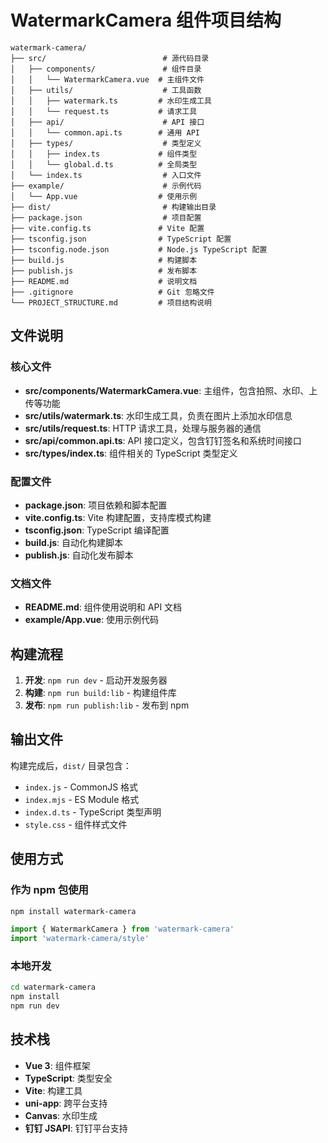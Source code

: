 # WatermarkCamera 组件项目结构

```
watermark-camera/
├── src/                          # 源代码目录
│   ├── components/               # 组件目录
│   │   └── WatermarkCamera.vue  # 主组件文件
│   ├── utils/                    # 工具函数
│   │   ├── watermark.ts         # 水印生成工具
│   │   └── request.ts           # 请求工具
│   ├── api/                      # API 接口
│   │   └── common.api.ts        # 通用 API
│   ├── types/                    # 类型定义
│   │   ├── index.ts             # 组件类型
│   │   └── global.d.ts          # 全局类型
│   └── index.ts                  # 入口文件
├── example/                      # 示例代码
│   └── App.vue                  # 使用示例
├── dist/                         # 构建输出目录
├── package.json                  # 项目配置
├── vite.config.ts               # Vite 配置
├── tsconfig.json                # TypeScript 配置
├── tsconfig.node.json           # Node.js TypeScript 配置
├── build.js                     # 构建脚本
├── publish.js                   # 发布脚本
├── README.md                    # 说明文档
├── .gitignore                   # Git 忽略文件
└── PROJECT_STRUCTURE.md         # 项目结构说明
```

## 文件说明

### 核心文件

- **src/components/WatermarkCamera.vue**: 主组件，包含拍照、水印、上传等功能
- **src/utils/watermark.ts**: 水印生成工具，负责在图片上添加水印信息
- **src/utils/request.ts**: HTTP 请求工具，处理与服务器的通信
- **src/api/common.api.ts**: API 接口定义，包含钉钉签名和系统时间接口
- **src/types/index.ts**: 组件相关的 TypeScript 类型定义

### 配置文件

- **package.json**: 项目依赖和脚本配置
- **vite.config.ts**: Vite 构建配置，支持库模式构建
- **tsconfig.json**: TypeScript 编译配置
- **build.js**: 自动化构建脚本
- **publish.js**: 自动化发布脚本

### 文档文件

- **README.md**: 组件使用说明和 API 文档
- **example/App.vue**: 使用示例代码

## 构建流程

1. **开发**: `npm run dev` - 启动开发服务器
2. **构建**: `npm run build:lib` - 构建组件库
3. **发布**: `npm run publish:lib` - 发布到 npm

## 输出文件

构建完成后，`dist/` 目录包含：

- `index.js` - CommonJS 格式
- `index.mjs` - ES Module 格式
- `index.d.ts` - TypeScript 类型声明
- `style.css` - 组件样式文件

## 使用方式

### 作为 npm 包使用

```bash
npm install watermark-camera
```

```javascript
import { WatermarkCamera } from 'watermark-camera'
import 'watermark-camera/style'
```

### 本地开发

```bash
cd watermark-camera
npm install
npm run dev
```

## 技术栈

- **Vue 3**: 组件框架
- **TypeScript**: 类型安全
- **Vite**: 构建工具
- **uni-app**: 跨平台支持
- **Canvas**: 水印生成
- **钉钉 JSAPI**: 钉钉平台支持 